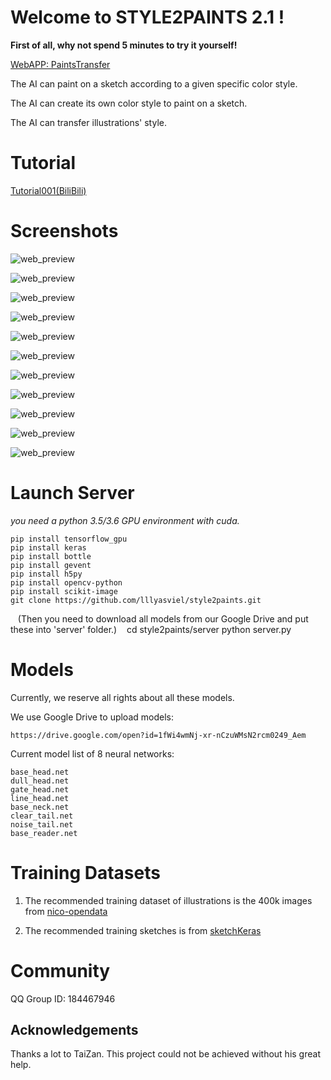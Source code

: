 # Welcome to STYLE2PAINTS 2.1 !

**First of all, why not spend 5 minutes to try it yourself!**

[WebAPP: PaintsTransfer](http://paintstransfer.com)

The AI can paint on a sketch according to a given specific color style.

The AI can create its own color style to paint on a sketch.

The AI can transfer illustrations' style.

# Tutorial

[Tutorial001(BiliBili)](https://www.bilibili.com/video/av17537429/)

# Screenshots

![web_preview](https://raw.githubusercontent.com/lllyasviel/style2paints/master/tempfile/001.png)

![web_preview](https://raw.githubusercontent.com/lllyasviel/style2paints/master/tempfile/002.png)

![web_preview](https://raw.githubusercontent.com/lllyasviel/style2paints/master/tempfile/003.png)

![web_preview](https://raw.githubusercontent.com/lllyasviel/style2paints/master/tempfile/011.png)

![web_preview](https://raw.githubusercontent.com/lllyasviel/style2paints/master/tempfile/004.png)

![web_preview](https://raw.githubusercontent.com/lllyasviel/style2paints/master/tempfile/005.png)

![web_preview](https://raw.githubusercontent.com/lllyasviel/style2paints/master/tempfile/006.png)

![web_preview](https://raw.githubusercontent.com/lllyasviel/style2paints/master/tempfile/007.png)

![web_preview](https://raw.githubusercontent.com/lllyasviel/style2paints/master/tempfile/008.png)

![web_preview](https://raw.githubusercontent.com/lllyasviel/style2paints/master/tempfile/009.png)

![web_preview](https://raw.githubusercontent.com/lllyasviel/style2paints/master/tempfile/010.png)

# Launch Server

*you need a python 3.5/3.6 GPU environment with cuda.*

    pip install tensorflow_gpu
    pip install keras
    pip install bottle
    pip install gevent
    pip install h5py
    pip install opencv-python
    pip install scikit-image
    git clone https://github.com/lllyasviel/style2paints.git
    (Then you need to download all models from our Google Drive and put these into 'server' folder.)
    cd style2paints/server
    python server.py

# Models

Currently, we reserve all rights about all these models. 

We use Google Drive to upload models:

    https://drive.google.com/open?id=1fWi4wmNj-xr-nCzuWMsN2rcm0249_Aem
    
Current model list of 8 neural networks:

    base_head.net
    dull_head.net
    gate_head.net
    line_head.net
    base_neck.net
    clear_tail.net
    noise_tail.net
    base_reader.net

# Training Datasets

1. The recommended training dataset of illustrations is the 400k images from [nico-opendata](https://nico-opendata.jp/en/seigadata/index.html)

2. The recommended training sketches is from [sketchKeras](https://github.com/lllyasviel/sketchKeras)

# Community

QQ Group ID: 184467946

## Acknowledgements

Thanks a lot to TaiZan. This project could not be achieved without his great help.
